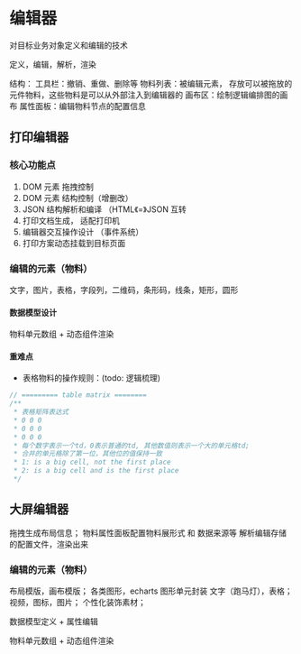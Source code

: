# 编辑器

对目标业务对象定义和编辑的技术

定义，编辑，解析，渲染

结构：
工具栏：撤销、重做、删除等
物料列表：被编辑元素， 存放可以被拖放的元件物料，这些物料是可以从外部注入到编辑器的
画布区：绘制逻辑编排图的画布
属性面板：编辑物料节点的配置信息

## 打印编辑器

### 核心功能点

1. DOM 元素 拖拽控制
2. DOM 元素 结构控制（增删改）
3. JSON 结构解析和编译 （HTML《=》JSON 互转
4. 打印文档生成， 适配打印机
5. 编辑器交互操作设计 （事件系统）
6. 打印方案动态挂载到目标页面

### 编辑的元素（物料）

文字，图片，表格，字段列，二维码，条形码，线条，矩形，圆形

#### 数据模型设计

物料单元数组 + 动态组件渲染

#### 重难点

- 表格物料的操作规则：(todo: 逻辑梳理)

```js
// ========= table matrix ========
/**
 * 表格矩阵表达式
 * 0 0 0
 * 0 0 0
 * 0 0 0
 * 每个数字表示一个td，0表示普通的td, 其他数值则表示一个大的单元格td;
 * 合并的单元格除了第一位，其他位的值保持一致
 * 1: is a big cell, not the first place
 * 2: is a big cell and is the first place
 */
```

## 大屏编辑器

拖拽生成布局信息；
物料属性面板配置物料展形式 和 数据来源等
解析编辑存储的配置文件，渲染出来

### 编辑的元素（物料）

布局模版，画布模版；
各类图形，echarts 图形单元封装
文字（跑马灯），表格；
视频，图标，图片；
个性化装饰素材；

数据模型定义 + 属性编辑

物料单元数组 + 动态组件渲染
